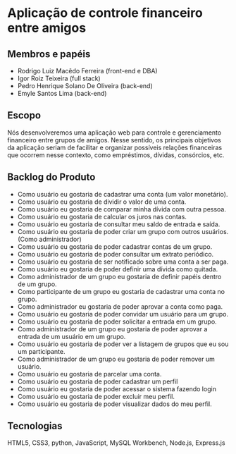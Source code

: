 # Aplicação de controle financeiro entre amigos

## Membros e papéis

-  Rodrigo Luiz Macêdo Ferreira (front-end e DBA)
-  Igor Roiz Teixeira (full stack)
-  Pedro Henrique Solano De Oliveira (back-end)
-  Emyle Santos Lima (back-end)

## Escopo

Nós desenvolveremos uma aplicação web para controle e gerenciamento financeiro entre grupos de amigos. Nesse sentido, os principais objetivos da aplicação seriam de facilitar e organizar possíveis relações financeiras que ocorrem nesse contexto, como empréstimos, dívidas, consórcios, etc. 

## Backlog do Produto

* Como usuário eu gostaria de cadastrar uma conta (um valor monetário).
* Como usuário eu gostaria de dividir o valor de uma conta.
* Como usuário eu gostaria de comparar minha dívida com outra pessoa.
* Como usuário eu gostaria de calcular os juros nas contas.
* Como usuário eu gostaria de consultar meu saldo de entrada e saída.
* Como usuário eu gostaria de poder criar um grupo com outros usuários.(Como administrador)
* Como usuário eu gostaria de poder cadastrar contas de um grupo.
* Como usuário eu gostaria de poder consultar um extrato periódico.
* Como usuário eu gostaria de ser notificado sobre uma conta a ser paga.
* Como usuário eu gostaria de poder definir uma dívida como quitada.
* Como administrador de um grupo eu gostaria de definir papéis dentro de um grupo.
* Como participante de um grupo eu gostaria de cadastrar uma conta no grupo.
* Como administrador eu gostaria de poder aprovar a conta como paga.
* Como usuário eu gostaria de poder convidar um usuário para um grupo.
* Como usuário eu gostaria de poder solicitar a entrada em um grupo.
* Como administrador de um grupo eu gostaria de poder aprovar a entrada de um usuário em um grupo.
* Como usuário eu gostaria de poder ver a listagem de grupos que eu sou um participante.
* Como administrador de um grupo eu gostaria de poder remover um usuário.
* Como usuário eu gostaria de parcelar uma conta.
* Como usuário eu gostaria de poder cadastrar um perfil
* Como usuário eu gostaria de poder acessar o sistema fazendo login
* Como usuário eu gostaria de poder excluir meu perfil.
* Como usuário eu gostaria de poder visualizar dados do meu perfil.

## Tecnologias

HTML5, CSS3, python, JavaScript, MySQL Workbench, Node.js, Express.js
